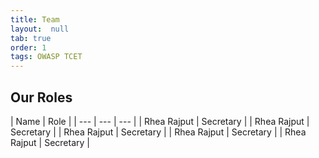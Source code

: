 ```yaml
---
title: Team 
layout:  null
tab: true
order: 1
tags: OWASP TCET
---
```


## Our Roles

| Name | Role |
| --- | --- | --- |
| Rhea Rajput | Secretary |
| Rhea Rajput | Secretary |
| Rhea Rajput | Secretary |
| Rhea Rajput | Secretary |
| Rhea Rajput | Secretary |
